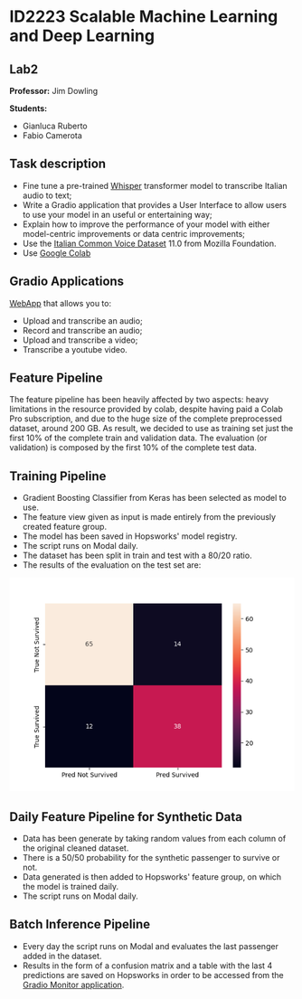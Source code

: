 # ID2223 Scalable Machine Learning and Deep Learning
## Lab2
**Professor:**
Jim Dowling

**Students:**

- Gianluca Ruberto
- Fabio Camerota

## Task description
- Fine tune a pre-trained [Whisper](https://huggingface.co/docs/transformers/model_doc/whisper) transformer model to transcribe Italian audio to text;
- Write a Gradio application that provides a User Interface to allow users to use your model in an useful or entertaining way;
- Explain how to improve the performance of your model with either model-centric improvements or data centric improvements;
- Use the [Italian Common Voice Dataset](https://huggingface.co/datasets/mozilla-foundation/common_voice_11_0/viewer/it/train) 11.0 from Mozilla Foundation.
- Use [Google Colab](https://colab.research.google.com/)
## Gradio Applications
[WebApp](https://huggingface.co/spaces/GIanlucaRub/whisper-it) that allows you to:
- Upload and transcribe an audio;
- Record and transcribe an audio;
- Upload and transcribe a video;
- Transcribe a youtube video.


## Feature Pipeline
The feature pipeline has been heavily affected by two aspects: heavy limitations in the resource provided by colab, despite having paid a Colab Pro subscription, and due to the huge size of the complete preprocessed dataset, around 200 GB. As result, we decided to use as training set just the first 10% of the complete train and validation data. The evaluation (or validation) is composed by the first 10% of the complete test data.
## Training Pipeline
- Gradient Boosting Classifier from Keras has been selected as model to use.
- The feature view given as input is made entirely from the previously created feature group.
- The model has been saved in Hopsworks' model registry.
- The script runs on Modal daily.
- The dataset has been split in train and test with a 80/20 ratio.
- The results of the evaluation on the test set are:

![](https://github.com/GianlucaRub/Scalable-Machine-Learning-and-Deep-Learning/blob/main/Lab1/titanic_model/confusion_matrix.png?raw=true)

## Daily Feature Pipeline for Synthetic Data
- Data has been generate by taking random values from each column of the original cleaned dataset.
- There is a 50/50 probability for the synthetic passenger to survive or not.
- Data generated is then added to Hopsworks' feature group, on which the model is trained daily.
- The script runs on Modal daily.

## Batch Inference Pipeline
- Every day the script runs on Modal and evaluates the last passenger added in the dataset.
- Results in the form of a confusion matrix and a table with the last 4 predictions are saved on Hopsworks in order to be accessed from the [Gradio Monitor application](https://huggingface.co/spaces/GIanlucaRub/Titanic-monitor).
